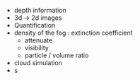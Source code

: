 - depth information
- 3d -> 2d images
- Quantification
- density of the fog : extinction coefficient
	- attenuate
	- visibility
	- particle / volume ratio
- cloud simulation
- s